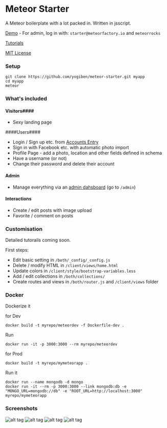 Meteor Starter
==============

A Meteor boilerplate with a lot packed in. Written in jsscript.

[Demo](http://starter.meteor.com) - For admin, log in with: `starter@meteorfactory.io` and `meteorrocks`

[Tutorials](http://learn.meteorfactory.io/meteor-starter/)

[MIT License](http://choosealicense.com/licenses/mit/)

### Setup ####

```
git clone https://github.com/yogiben/meteor-starter.git myapp
cd myapp
meteor
```

### What's included ###
#### Visitors####
* Sexy landing page

####Users####
* Login / Sign up etc. from [Accounts Entry](https://github.com/Differential/accounts-entry)
* Sign in with Facebook etc. with automatic photo import
* Profile Page - add a photo, location and other fields defined in schema
* Have a username (or not)
* Change their password and delete their account

#### Admin ####
* Manage everything via an [admin dahsboard](https://github.com/yogiben/meteor-admin/) (go to `/admin`)

#### Interactions ####
* Create / edit posts with image upload
* Favorite / comment on posts

### Customisation ###
Detailed tutorails coming soon.

First steps:
* Edit basic setting in `/both/_config/_config.js`
* Delete / modify HTML in `/client/views/home.html`
* Update colors in `/client/style/bootstrap-variables.less`
* Add / edit collections in `/both/collections/`
* Create routes and views in `/both/router.js` and `/client/views` folder

### Docker ###
Dockerize it

for Dev

```
docker build -t myrepo/meteordev -f Dockerfile-dev .
```

Run

```
docker run -it -p 3000:3000 --rm myrepo/meteordev
```


for Prod

```
docker build -t myrepo/mymeteorapp .
```

Run it
```
docker run --name mongodb -d mongo
docker run -it --rm -p 3000:3000 --link mongodb:db -e "MONGO_URL=mongodb://db" -e "ROOT_URL=http://localhost:3000" myrepo/mymeteorapp
```

### Screenshots ###
![alt tag](https://raw.githubusercontent.com/yogiben/meteor-starter/master/readme/meteor-starter-5.png)
![alt tag](https://raw.githubusercontent.com/yogiben/meteor-starter/master/readme/login.png)
![alt tag](https://raw.githubusercontent.com/yogiben/meteor-starter/master/readme/profile.png)
![alt tag](https://raw.githubusercontent.com/yogiben/meteor-starter/master/readme/like_comment.png)
